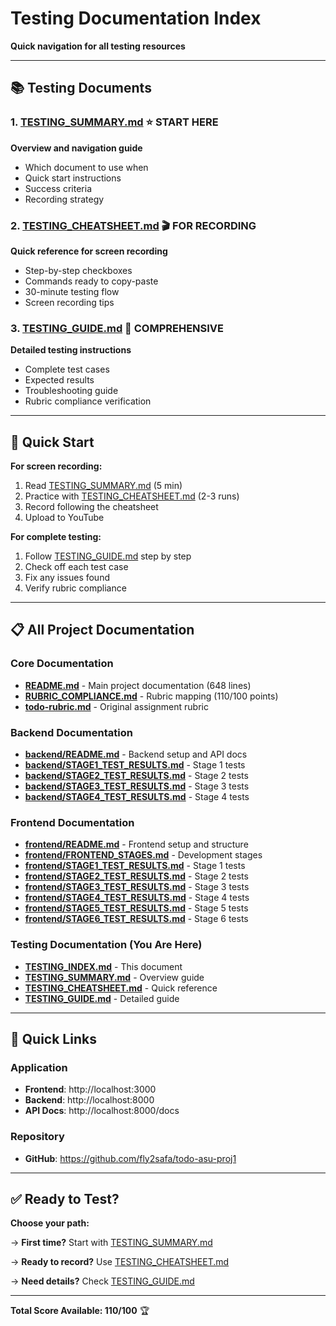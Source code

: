 # Testing Documentation Index

**Quick navigation for all testing resources**

---

## 📚 Testing Documents

### 1. [TESTING_SUMMARY.md](./TESTING_SUMMARY.md) ⭐ START HERE
**Overview and navigation guide**
- Which document to use when
- Quick start instructions
- Success criteria
- Recording strategy

### 2. [TESTING_CHEATSHEET.md](./TESTING_CHEATSHEET.md) 🎬 FOR RECORDING
**Quick reference for screen recording**
- Step-by-step checkboxes
- Commands ready to copy-paste
- 30-minute testing flow
- Screen recording tips

### 3. [TESTING_GUIDE.md](./TESTING_GUIDE.md) 📖 COMPREHENSIVE
**Detailed testing instructions**
- Complete test cases
- Expected results
- Troubleshooting guide
- Rubric compliance verification

---

## 🚀 Quick Start

**For screen recording:**
1. Read [TESTING_SUMMARY.md](./TESTING_SUMMARY.md) (5 min)
2. Practice with [TESTING_CHEATSHEET.md](./TESTING_CHEATSHEET.md) (2-3 runs)
3. Record following the cheatsheet
4. Upload to YouTube

**For complete testing:**
1. Follow [TESTING_GUIDE.md](./TESTING_GUIDE.md) step by step
2. Check off each test case
3. Fix any issues found
4. Verify rubric compliance

---

## 📋 All Project Documentation

### Core Documentation
- **[README.md](./README.md)** - Main project documentation (648 lines)
- **[RUBRIC_COMPLIANCE.md](./RUBRIC_COMPLIANCE.md)** - Rubric mapping (110/100 points)
- **[todo-rubric.md](./todo-rubric.md)** - Original assignment rubric

### Backend Documentation
- **[backend/README.md](./backend/README.md)** - Backend setup and API docs
- **[backend/STAGE1_TEST_RESULTS.md](./backend/STAGE1_TEST_RESULTS.md)** - Stage 1 tests
- **[backend/STAGE2_TEST_RESULTS.md](./backend/STAGE2_TEST_RESULTS.md)** - Stage 2 tests
- **[backend/STAGE3_TEST_RESULTS.md](./backend/STAGE3_TEST_RESULTS.md)** - Stage 3 tests
- **[backend/STAGE4_TEST_RESULTS.md](./backend/STAGE4_TEST_RESULTS.md)** - Stage 4 tests

### Frontend Documentation
- **[frontend/README.md](./frontend/README.md)** - Frontend setup and structure
- **[frontend/FRONTEND_STAGES.md](./frontend/FRONTEND_STAGES.md)** - Development stages
- **[frontend/STAGE1_TEST_RESULTS.md](./frontend/STAGE1_TEST_RESULTS.md)** - Stage 1 tests
- **[frontend/STAGE2_TEST_RESULTS.md](./frontend/STAGE2_TEST_RESULTS.md)** - Stage 2 tests
- **[frontend/STAGE3_TEST_RESULTS.md](./frontend/STAGE3_TEST_RESULTS.md)** - Stage 3 tests
- **[frontend/STAGE4_TEST_RESULTS.md](./frontend/STAGE4_TEST_RESULTS.md)** - Stage 4 tests
- **[frontend/STAGE5_TEST_RESULTS.md](./frontend/STAGE5_TEST_RESULTS.md)** - Stage 5 tests
- **[frontend/STAGE6_TEST_RESULTS.md](./frontend/STAGE6_TEST_RESULTS.md)** - Stage 6 tests

### Testing Documentation (You Are Here)
- **[TESTING_INDEX.md](./TESTING_INDEX.md)** - This document
- **[TESTING_SUMMARY.md](./TESTING_SUMMARY.md)** - Overview guide
- **[TESTING_CHEATSHEET.md](./TESTING_CHEATSHEET.md)** - Quick reference
- **[TESTING_GUIDE.md](./TESTING_GUIDE.md)** - Detailed guide

---

## 🎯 Quick Links

### Application
- **Frontend**: http://localhost:3000
- **Backend**: http://localhost:8000
- **API Docs**: http://localhost:8000/docs

### Repository
- **GitHub**: https://github.com/fly2safa/todo-asu-proj1

---

## ✅ Ready to Test?

**Choose your path:**

→ **First time?** Start with [TESTING_SUMMARY.md](./TESTING_SUMMARY.md)

→ **Ready to record?** Use [TESTING_CHEATSHEET.md](./TESTING_CHEATSHEET.md)

→ **Need details?** Check [TESTING_GUIDE.md](./TESTING_GUIDE.md)

---

**Total Score Available: 110/100** 🏆


